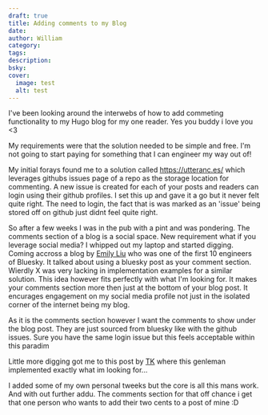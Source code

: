 ```yaml
---
draft: true
title: Adding comments to my Blog
date: 
author: William
category: 
tags: 
description: 
bsky: 
cover:
  image: test
  alt: test
---
```



I've been looking around the interwebs of how to add commeting functionality to my Hugo blog for my one reader. Yes you buddy i love you <3 

My requirements were that the solution needed to be simple and free. I'm not going to start paying for something  that I can engineer my way out of! 

My initial forays found me to a solution called https://utteranc.es/ which leverages githubs issues page of a repo as the storage location for commenting. A new issue is created for each of your posts and readers can login using their github profiles.
I set this up and gave it a go but it never felt quite right. The need to login, the fact that is was marked as an 'issue' being stored off on github just didnt feel quite right.

So after a few weeks I was in the pub with a pint and was pondering. The comments section of a blog is a social space. New requirement what if you leverage social media?
I whipped out my laptop and started digging. Coming accross a blog by [Emily Liu](https://emilyliu.me/blog/comments) who was one of the first 10 engineers of Bluesky. It talked about using a bluesky post as your comment section. Wierdly X was very lacking in implementation examples for a similar solution. 
This idea however fits perfectly with what I'm looking for. It makes your comments section more then just at the bottom of your blog post. It encurages engagement on my social media profile not just in the isolated corner of the internet being my blog.

As it is the comments section however I want the comments to show under the blog post. They are just sourced from bluesky like with the github issues. Sure you have the same login issue but this feels acceptable within this paradim

Little more digging got me to this post by [TK](https://www.menzel.it/post/2024/11/set-comments-experience-bluesky-posts/) where this genleman implemented exactly what im looking for...

I added some of my own personal tweeks but the core is all this mans work. 
And with out further addu. The comments section for that off chance i get that one person who wants to add their two cents to a post of mine :D
